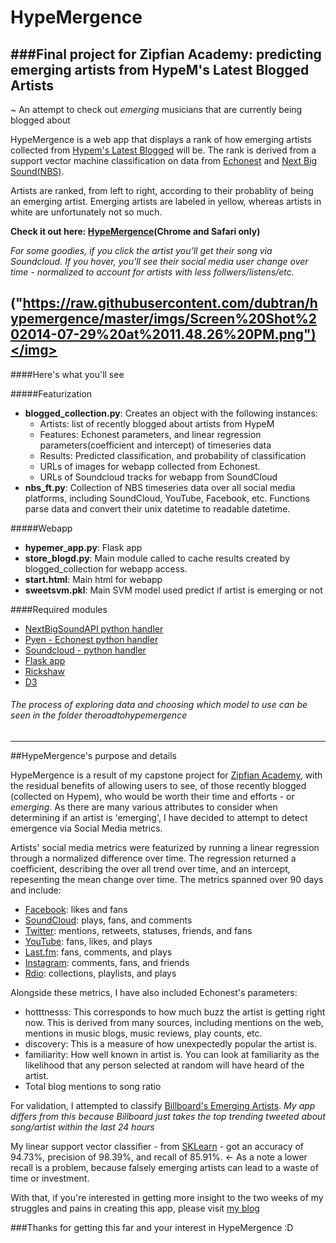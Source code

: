 HypeMergence
======================

###Final project for Zipfian Academy: predicting emerging artists from HypeM's Latest Blogged Artists
--------------------------------------
~ An attempt to check out *emerging* musicians that are currently being blogged about

HypeMergence is a web app that displays a rank of how emerging artists collected from [Hypem's Latest Blogged](http://hypem.com/latest/noremix) will be. The rank is derived from a support vector machine classification on data from [Echonest](http://the.echonest.com/) and [Next Big Sound(NBS)](https://www.nextbigsound.com/).

Artists are ranked, from left to right, according to their probablity of being an emerging artist. Emerging artists are labeled in yellow, whereas artists in white are unfortunately not so much. 

**Check it out here: [HypeMergence](http://bit.ly/1nYCk7q)(Chrome and Safari only)**

*For some goodies, if you click the artist you'll get their song via Soundcloud. If you hover, you'll see their social media user change over time - normalized to account for artists with less follwers/listens/etc.*

<img>("https://raw.githubusercontent.com/dubtran/hypemergence/master/imgs/Screen%20Shot%202014-07-29%20at%2011.48.26%20PM.png")</img>
--------------------------------------
####Here's what you'll see

#####Featurization

- **blogged_collection.py**: Creates an object with the following instances: 
	- Artists: list of recently blogged about artists from HypeM
	- Features: Echonest parameters, and linear regression parameters(coefficient and intercept) of timeseries data
	- Results: Predicted classification, and probability of classification 
	- URLs of images for webapp collected from Echonest.
	- URLs of Soundcloud tracks for webapp from SoundCloud
- **nbs_ft.py**: Collection of NBS timeseries data over all social media platforms, including SoundCloud, YouTube, Facebook, etc. Functions parse data and convert their unix datetime to readable datetime. 

#####Webapp

- **hypemer_app.py**: Flask app
- **store_blogd.py**: Main module called to cache results created by blogged_collection for webapp access. 
- **start.html**: Main html for webapp
- **sweetsvm.pkl**: Main SVM model used predict if artist is emerging or not

####Required modules
* [NextBigSoundAPI python handler](https://github.com/buckheroux/NBS-API-Python)
* [Pyen - Echonest python handler](https://github.com/echonest/pyen)
* [Soundcloud - python handler](https://github.com/soundcloud/soundcloud-python)
* [Flask app](http://flask.pocoo.org/)
* [Rickshaw](https://github.com/shutterstock/rickshaw)
* [D3](https://d3js.org/)

###### *The process of exploring data and choosing which model to use can be seen in the folder theroadtohypemergence* 


----------------

##HypeMergence's purpose and details

HypeMergence is a result of my capstone project for [Zipfian Academy](http://www.zipfianacademy.com/), with the residual benefits of allowing users to see, of those recently blogged (collected on Hypem), who would be worth their time and efforts - or *emerging*. As there are many various attributes to consider when determining if an artist is 'emerging', I have decided to attempt to detect emergence via Social Media metrics. 

Artists' social media metrics were featurized by running a linear regression through a normalized difference over time. The regression returned a coefficient, describing the over all trend over time, and an intercept, repesenting the mean change over time. The metrics spanned over 90 days and include:

- <u>Facebook</u>: likes and fans
- <u>SoundCloud</u>: plays, fans, and comments
- <u>Twitter</u>: mentions, retweets, statuses, friends, and fans
- <u>YouTube</u>: fans, likes, and plays
- <u>Last.fm</u>: fans, comments, and plays
- <u>Instagram</u>: comments, fans, and friends 
- <u>Rdio</u>: collections, playlists, and plays
	 
Alongside these metrics, I have also included Echonest's parameters:

- hotttnesss: This corresponds to how much buzz the artist is getting right now. This is derived from many sources, including mentions on the web, mentions in music blogs, music reviews, play counts, etc.
- discovery: This is a measure of how unexpectedly popular the artist is.
- familiarity: How well known in artist is. You can look at familiarity as the likelihood that any person selected at random will have heard of the artist.
- Total blog mentions to song ratio 

For validation, I attempted to classify [Billboard's Emerging Artists](http://realtime.billboard.com/?chart=emergingartists). *My app differs from this because Billboard just takes the top trending tweeted about song/artist within the last 24 hours*

My linear support vector classifier - from [SKLearn](http://scikit-learn.org/stable/modules/generated/sklearn.svm.SVC.html) - got an accuracy of 94.73%, precision of 98.39%, and recall of 85.91%. <- As a note a lower recall is a problem, because falsely emerging artists can lead to a waste of time or investment. 

With that, if you're interested in getting more insight to the two weeks of my struggles and pains in creating this app, please visit [my blog](www.medium.com/@dubtran)

###Thanks for getting this far and your interest in HypeMergence :D 
